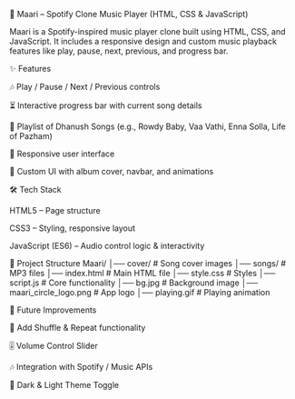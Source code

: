 🎵 Maari – Spotify Clone Music Player (HTML, CSS & JavaScript)

Maari is a Spotify-inspired music player clone built using HTML, CSS, and JavaScript.
It includes a responsive design and custom music playback features like play, pause, next, previous, and progress bar.

✨ Features

🎶 Play / Pause / Next / Previous controls

⏳ Interactive progress bar with current song details

📃 Playlist of Dhanush Songs (e.g., Rowdy Baby, Vaa Vathi, Enna Solla, Life of Pazham)

📱 Responsive user interface

🎨 Custom UI with album cover, navbar, and animations

🛠️ Tech Stack

HTML5 – Page structure

CSS3 – Styling, responsive layout

JavaScript (ES6) – Audio control logic & interactivity

📂 Project Structure
Maari/
│── cover/                # Song cover images
│── songs/                # MP3 files
│── index.html            # Main HTML file
│── style.css             # Styles
│── script.js             # Core functionality
│── bg.jpg                # Background image
│── maari_circle_logo.png # App logo
│── playing.gif           # Playing animation


🌟 Future Improvements

🔀 Add Shuffle & Repeat functionality

🎚 Volume Control Slider

🎶 Integration with Spotify / Music APIs

🌙 Dark & Light Theme Toggle
